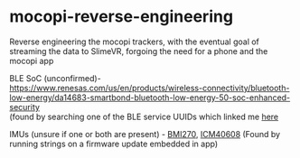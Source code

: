 # mocopi-reverse-engineering
Reverse engineering the mocopi trackers, with the eventual goal of streaming the data to SlimeVR, forgoing the need for a phone and the mocopi app

BLE SoC (unconfirmed)- https://www.renesas.com/us/en/products/wireless-connectivity/bluetooth-low-energy/da14683-smartbond-bluetooth-low-energy-50-soc-enhanced-security \
(found by searching one of the BLE service UUIDs which linked me [here](http://bbs.eeworld.com.cn/thread-822943-1-1.html)

IMUs (unsure if one or both are present) - [BMI270](https://www.bosch-sensortec.com/media/boschsensortec/downloads/product_flyer/bst-bmi270-fl000.pdf), [ICM40608](https://static6.arrow.com/aropdfconversion/c4a55e5ba65360490f9914c80186aa28bc5c3857/icm-40608.pdf) (Found by running strings on a firmware update embedded in app)
